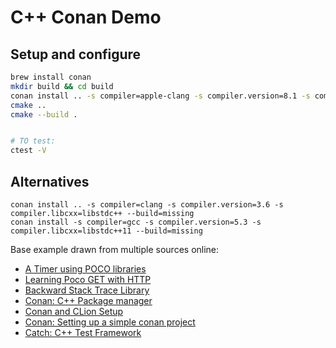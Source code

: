 # C++ Conan Demo

## Setup and configure

```bash
brew install conan
mkdir build && cd build
conan install .. -s compiler=apple-clang -s compiler.version=8.1 -s compiler.libcxx=libc++ --build=missing
cmake ..
cmake --build .


# TO test:
ctest -V
```

## Alternatives

```
conan install .. -s compiler=clang -s compiler.version=3.6 -s compiler.libcxx=libstdc++ --build=missing
conan install -s compiler=gcc -s compiler.version=5.3 -s compiler.libcxx=libstdc++11 --build=missing
```

Base example drawn from multiple sources online:

* [A Timer using POCO libraries](http://docs.conan.io/en/latest/getting_started.html#a-timer-using-poco-libraries)
* [Learning Poco GET with HTTP](https://www.codeproject.com/Articles/252566/Learning-Poco-GET-with-HTTP)
* [Backward Stack Trace Library](https://github.com/bombela/backward-cpp)
* [Conan: C++ Package manager](https://www.conan.io/)
* [Conan and CLion Setup](http://blog.conan.io/2016/05/10/Programming-C++-with-the-4-Cs-Clang,-CMake,-CLion-and-Conan.html)
* [Conan: Setting up a simple conan project](http://chaosteil.gitlab.io/2016/04/12/Setting-up-a-simple-Conan-project/)
* [Catch: C++ Test Framework](https://github.com/philsquared/Catch/blob/master/docs/tutorial.md)
